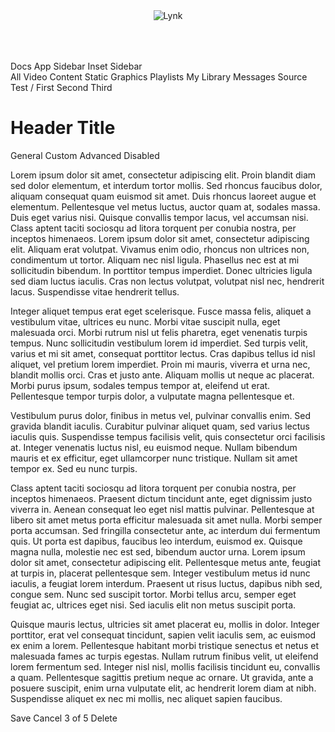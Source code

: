 <div class="lynk-app">
    <header class="lynk-app__header">
        <lynk-stack horizontal justify="between" align="center">
            <img src="/assets/images/mark.svg" alt="Lynk" style="max-height: 48px; margin: 8px 0;">
            <lynk-button circle small><lynk-icon name="person"></lynk-icon></lynk-button>
        </lynk-stack>
    </header>
    <aside class="lynk-app__nav">
        <lynk-nav style="width: 76px;" squished>
            <lynk-nav-item href="/">
                <lynk-icon slot="prefix" name="arrow-left-circle"></lynk-icon> Docs
            </lynk-nav-item>
            <lynk-nav-group heading="Layouts">
                <lynk-nav-item href="/layout/app-layout">
                    <lynk-icon slot="prefix" name="app"></lynk-icon> App
                </lynk-nav-item>
                <lynk-nav-item selected href="/layout/app-layout-sidebar">
                    <lynk-icon slot="prefix" name="layout-sidebar"></lynk-icon> Sidebar
                </lynk-nav-item>
                <lynk-nav-item href="/layout/app-layout-inset-sidebar">
                    <lynk-icon slot="prefix" name="layout-sidebar-inset-reverse"></lynk-icon> Inset Sidebar
                </lynk-nav-item>
            </lynk-nav-group>
        </lynk-nav>
    </aside>
    <div class="lynk-app__main">
        <lynk-page-layout>
            <lynk-page-sidebar toggle="contents" style="--body-spacing: 8px" open>
                <lynk-nav>
                    <lynk-nav-item>
                        All Video Content
                    </lynk-nav-item>
                    <lynk-nav-item>
                        Static Graphics
                    </lynk-nav-item>
                    <lynk-nav-item>
                        Playlists
                    </lynk-nav-item>
                    <lynk-nav-group heading="Libraries">
                      <lynk-nav-item>My Library</lynk-nav-item>
                        <lynk-nav-item>
                            Messages
                            <lynk-icon slot="suffix" name="share"></lynk-icon>
                            <lynk-button slot="suffix" square size="tiny">
                                <lynk-icon name="gear"></lynk-icon>
                            </lynk-button>
                        </lynk-nav-item>
                    </lynk-nav-group>
                </lynk-nav>
            </lynk-page-sidebar>
            <lynk-page-header>
                <lynk-button slot="aux" size="tiny" square></lynk-button>
                <lynk-button slot="aux" size="tiny" circle></lynk-button>
                <lynk-input slot="controls" type="search" placeholder="Search" clearable>
                    <lynk-icon slot="prefix" name="search"></lynk-icon>
                    <lynk-button slot="suffix" size="tiny" square>
                        <lynk-icon name="arrow-return-left" label="Settings"></lynk-icon>
                    </lynk-button>
                </lynk-input>
                <lynk-dropdown slot="controls" placement="bottom-start">
                    <lynk-button slot="trigger">
                        <lynk-icon slot="prefix" name="filter"></lynk-icon>
                    </lynk-button>
                    <lynk-menu>
                        <lynk-menu-label>Source</lynk-menu-label>
                        <lynk-menu-item>Test</lynk-menu-item>
                    </lynk-menu>
                </lynk-dropdown>
                <lynk-breadcrumb slot="breadcrumb">
                    <span slot="separator">/</span>
                    <lynk-breadcrumb-item>First</lynk-breadcrumb-item>
                    <lynk-breadcrumb-item>Second</lynk-breadcrumb-item>
                    <lynk-breadcrumb-item>Third</lynk-breadcrumb-item>
                </lynk-breadcrumb>
                <h1>Header Title</h1>
                <lynk-tab-group slot="tabs">
                  <lynk-tab slot="nav" panel="general">General</lynk-tab>
                  <lynk-tab slot="nav" panel="custom">Custom</lynk-tab>
                  <lynk-tab slot="nav" panel="advanced">Advanced</lynk-tab>
                  <lynk-tab slot="nav" panel="disabled" disabled>Disabled</lynk-tab>
                </lynk-tab-group>
            </lynk-page-header>
            <lynk-page-content>
<p>Lorem ipsum dolor sit amet, consectetur adipiscing elit. Proin blandit diam sed dolor elementum, et interdum tortor mollis. Sed rhoncus faucibus dolor, aliquam consequat quam euismod sit amet. Duis rhoncus laoreet augue et elementum. Pellentesque vel metus luctus, auctor quam at, sodales massa. Duis eget varius nisi. Quisque convallis tempor lacus, vel accumsan nisi. Class aptent taciti sociosqu ad litora torquent per conubia nostra, per inceptos himenaeos. Lorem ipsum dolor sit amet, consectetur adipiscing elit. Aliquam erat volutpat. Vivamus enim odio, rhoncus non ultrices non, condimentum ut tortor. Aliquam nec nisl ligula. Phasellus nec est at mi sollicitudin bibendum. In porttitor tempus imperdiet. Donec ultricies ligula sed diam luctus iaculis. Cras non lectus volutpat, volutpat nisl nec, hendrerit lacus. Suspendisse vitae hendrerit tellus.</p>

<p>Integer aliquet tempus erat eget scelerisque. Fusce massa felis, aliquet a vestibulum vitae, ultrices eu nunc. Morbi vitae suscipit nulla, eget malesuada orci. Morbi rutrum nisl ut felis pharetra, eget venenatis turpis tempus. Nunc sollicitudin vestibulum lorem id imperdiet. Sed turpis velit, varius et mi sit amet, consequat porttitor lectus. Cras dapibus tellus id nisl aliquet, vel pretium lorem imperdiet. Proin mi mauris, viverra et urna nec, blandit mollis orci. Cras et justo ante. Aliquam mollis ut neque ac placerat. Morbi purus ipsum, sodales tempus tempor at, eleifend ut erat. Pellentesque tempor turpis dolor, a vulputate magna pellentesque et.</p>

<p>Vestibulum purus dolor, finibus in metus vel, pulvinar convallis enim. Sed gravida blandit iaculis. Curabitur pulvinar aliquet quam, sed varius lectus iaculis quis. Suspendisse tempus facilisis velit, quis consectetur orci facilisis at. Integer venenatis luctus nisl, eu euismod neque. Nullam bibendum mauris et ex efficitur, eget ullamcorper nunc tristique. Nullam sit amet tempor ex. Sed eu nunc turpis.</p>

<p>Class aptent taciti sociosqu ad litora torquent per conubia nostra, per inceptos himenaeos. Praesent dictum tincidunt ante, eget dignissim justo viverra in. Aenean consequat leo eget nisl mattis pulvinar. Pellentesque at libero sit amet metus porta efficitur malesuada sit amet nulla. Morbi semper porta accumsan. Sed fringilla consectetur ante, ac interdum dui fermentum quis. Ut porta est dapibus, faucibus leo interdum, euismod ex. Quisque magna nulla, molestie nec est sed, bibendum auctor urna. Lorem ipsum dolor sit amet, consectetur adipiscing elit. Pellentesque metus ante, feugiat at turpis in, placerat pellentesque sem. Integer vestibulum metus id nunc iaculis, a feugiat lorem interdum. Praesent ut risus luctus, dapibus nibh sed, congue sem. Nunc sed suscipit tortor. Morbi tellus arcu, semper eget feugiat ac, ultrices eget nisi. Sed iaculis elit non metus suscipit porta.</p>

<p>Quisque mauris lectus, ultricies sit amet placerat eu, mollis in dolor. Integer porttitor, erat vel consequat tincidunt, sapien velit iaculis sem, ac euismod ex enim a lorem. Pellentesque habitant morbi tristique senectus et netus et malesuada fames ac turpis egestas. Nullam rutrum finibus velit, ut eleifend lorem fermentum sed. Integer nisl nisl, mollis facilisis tincidunt eu, convallis a quam. Pellentesque sagittis pretium neque ac ornare. Ut gravida, ante a posuere suscipit, enim urna vulputate elit, ac hendrerit lorem diam at nibh. Suspendisse aliquet ex nec mi mollis, nec aliquet sapien faucibus.</p>
                </lynk-page-content>
                <lynk-page-sidebar placement="right" toggle="visibility" heading="Right Sidebar" open>
                </lynk-page-sidebar>
                <lynk-page-footer>
                    <lynk-button color="primary">Save</lynk-button>
                    <lynk-button>Cancel</lynk-button>
                    <span slot="center">3 of 5</span>
                    <lynk-button slot="secondary" square></lynk-button>
                    <lynk-button slot="secondary" square></lynk-button>
                    <lynk-button slot="secondary" color="danger"">Delete</lynk-button>
                </lynk-page-footer>
        </lynk-page-layout>
    </div>
</div>
